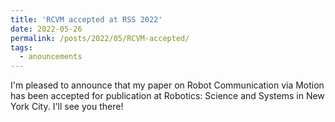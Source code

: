 ```yaml
---
title: 'RCVM accepted at RSS 2022'
date: 2022-05-26
permalink: /posts/2022/05/RCVM-accepted/
tags:
  - anouncements
---
```

I'm pleased to announce that my paper on Robot Communication via Motion has been accepted for publication at Robotics: Science and Systems in New York City. I'll see you there!
